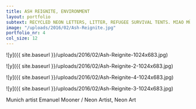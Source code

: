 ```yaml
---
title: ASH REIGNITE, ENVIRONMENT
layout: portfolio
subtext: RECYCLED NEON LETTERS, LITTER, REFUGEE SURVIVAL TENTS. MIAO MÜNCHEN, 2015
image: "/uploads/2016/02/Ash-Reignite.jpg"
portfolio_nr: 4
col_size: 12
---
```


![y]({{ site.baseurl }}/uploads/2016/02/Ash-Reignite-1024x683.jpg)

![y]({{ site.baseurl }}/uploads/2016/02/Ash-Reignite-2-1024x683.jpg)

![y]({{ site.baseurl }}/uploads/2016/02/Ash-Reignite-4-1024x683.jpg)

![y]({{ site.baseurl }}/uploads/2016/02/Ash-Reignite-3-1024x683.jpg)



Munich artist Emanuel Mooner / Neon Artist, Neon Art